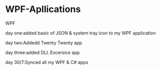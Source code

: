 WPF-Apllications
================

WPF

day one:added basic of JSON & system tray icon to my WPF application

day two:Addedd Twenty Twenty app

day three:added DLL Excersice app

day 30/7:Synced all my WPF & C# apps